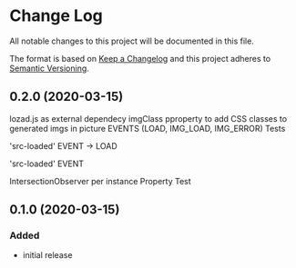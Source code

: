 # Change Log

All notable changes to this project will be documented in this file.

The format is based on [Keep a Changelog](http://keepachangelog.com/) and this project adheres to [Semantic Versioning](http://semver.org/).

<!--
   PRs should document their user-visible changes (if any) in the
   Unreleased section, uncommenting the header as necessary.
-->

<!-- ## Unreleased -->
<!-- ### Added -->
<!-- ### Changed -->
<!-- ### Removed -->
<!-- ### Fixed -->

## 0.2.0 (2020-03-15)

<!-- ### Added -->

lozad.js as external dependecy imgClass pproperty to add CSS classes to generated imgs in picture EVENTS (LOAD, IMG_LOAD, IMG_ERROR) Tests

<!-- ### Changed -->

'src-loaded' EVENT -> LOAD

<!-- ### Removed -->

'src-loaded' EVENT

<!-- ### Fixed -->

IntersectionObserver per instance Property Test

## 0.1.0 (2020-03-15)

### Added

-   initial release
